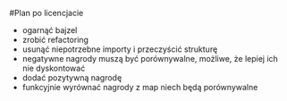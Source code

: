 #Plan po licencjacie
* ogarnąć bajzel
* zrobić refactoring
* usunąć niepotrzebne importy i przeczyścić strukturę
* negatywne nagrody muszą być porównywalne, możliwe, że lepiej ich nie dyskontować
* dodać pozytywną nagrodę
* funkcyjnie wyrównać nagrody z map niech będą porównywalne